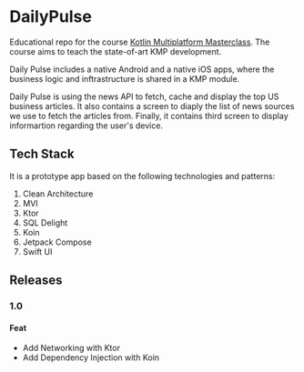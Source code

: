 # DailyPulse
Educational repo for the course [Kotlin Multiplatform Masterclass](https://github.com/petros-efthymiou/DailyPulse/tree/4_articles_networking_and_business_logic). The course aims to teach the state-of-art KMP development.

Daily Pulse includes a native Android and a native iOS apps, where the business logic and inftrastructure is shared in a KMP module.

Daily Pulse is using the news API to fetch, cache and display the top US business articles. It also contains a screen to diaply the list of news sources we use to fetch the articles from. Finally, it contains third screen to display informartion regarding the user's device.

## Tech Stack
It is a prototype app based on the following technologies and patterns:

1. Clean Architecture
2. MVI
3. Ktor
4. SQL Delight
5. Koin
6. Jetpack Compose
7. Swift UI

## Releases

### 1.0

#### Feat

* Add Networking with Ktor
* Add Dependency Injection with Koin
